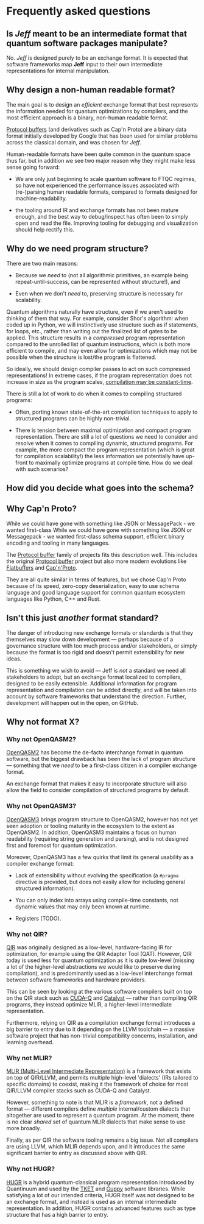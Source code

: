 # Frequently asked questions

## Is *Jeff* meant to be an intermediate format that quantum software packages manipulate?

No. *Jeff* is designed purely to be an exchange format. It is expected that software
frameworks map **Jeff** input to their own intermediate representations for internal manipulation.

## Why design a non-human readable format?

The main goal is to design an *efficient* exchange format that best represents the information
needed for quantum optimizations by compilers, and the most efficient approach is a binary,
non-human readable format.

[Protocol buffers](https://en.wikipedia.org/wiki/Protocol_Buffers) (and derivatives such as Cap'n Proto) are a binary
data format initially developed by Google that has been used for similar problems across the
classical domain, and was chosen for *Jeff*.

Human-readable formats have been quite common in the quantum space thus far, but in addition we see
two major reason why they might make less sense going forward:

- We are only just beginning to scale quantum software to FTQC regimes, so have not experienced the
  performance issues associated with (re-)parsing human readable formats, compared to formats
  designed for machine-readability.

- the tooling around IR and exchange formats has not been mature enough, and the best way to
  debug/inspect has often been to simply open and read the file. Improving tooling for debugging
  and visualization should help rectify this.

## Why do we need program structure?

There are two main reasons:

- Because we *need* to (not all algorithmic primitives, an example being repeat-until-success, can
  be represented without structure!), and

- Even when we don't *need* to, preserving structure is necessary for scalability.

Quantum algorithms naturally have structure, even if we aren't used to thinking of them that way.
For example, consider Shor's algorithm: when coded up in Python, we will instinctively use
structure such as if statements, for loops, etc., rather than writing out the finalized list of
gates to be applied. This structure results in a *compressed* program representation compared to
the unrolled list of quantum instructions, which is both more efficient to compile, and may even
allow for optimizations which may not be possible when the structure is lost/the program is flattened.

So ideally, we should design compiler passes to act on
such compressed representations! In extreme cases, if the program representation does not increase in size as the program scales,
[compilation may be constant-time](https://arxiv.org/abs/2504.12449).

There is still a lot of work to do when it comes to compiling structured programs:

- Often, porting known state-of-the-art compilation techniques to apply to structured programs can
  be highly non-trivial.

- There is tension between maximal optimization and compact program representation. There are still
  a lot of questions we need to consider and resolve when it comes to compiling dynamic, structured
  programs. For example, the more compact the program representation (which is great for
  compilation scalability!) the less information we potentially have up-front to maximally optimize
  programs at compile time. How do we deal with such scenarios?

## How did you decide what goes into the schema?

## Why Cap'n Proto?

While we could have gone with something like JSON or MessagePack - we wanted first-class
While we could have gone with something like JSON or Messagepack - we wanted first-class
schema support, efficient binary encoding and tooling in many languages.

The [Protocol buffer](https://en.wikipedia.org/wiki/Protocol_Buffers) family of projects
fits this description well. This includes the original 
[Protocol buffer](https://protobuf.dev/) project but also more modern evolutions
like [Flatbuffers](https://flatbuffers.dev/) and [Cap'n'Proto](https://capnproto.org/).

They are all quite similar in terms of features, but we chose Cap'n Proto
because of its speed, zero-copy deserialization, easy to use schema language
and good language support for common quantum ecosystem languages like Python, C++ and Rust.


## Isn't this just *another* format standard?

The danger of introducing new exchange formats or standards is that they themselves may slow down
development — perhaps because of a governance structure with too much process and/or stakeholders,
or simply because the format is too rigid and doesn't permit extensibility for new ideas.

This is something we wish to avoid — Jeff is *not* a standard we need all stakeholders to adopt, but
an exchange format localized to compilers, designed to
be easily extensible. Additional information for program representation and compilation can be added
directly, and will be taken into account by software frameworks that understand the direction.
Further, development will happen out in the open, on GitHub.

## Why not format X?

### Why not OpenQASM2?

[OpenQASM2](https://arxiv.org/abs/1707.03429) has become the de-facto interchange format in quantum software, but the biggest drawback
has been the lack of program structure — something that we *need* to be a first-class citizen in a
compiler exchange format.

An exchange format that makes it easy to incorporate structure will also allow the field to consider
compilation of structured programs by default.

### Why not OpenQASM3?

[OpenQASM3](https://arxiv.org/abs/2104.14722) brings program structure to OpenQASM2, however has not yet seen adoption or tooling
maturity in the ecosystem to the extent as OpenQASM2. In addition, OpenQASM3 maintains a focus on
human readability (requiring string generation and parsing), and is not designed first and foremost for quantum optimization.

Moreover, OpenQASM3 has a few quirks that limit its general usability as a compiler exchange
format:

- Lack of extensibility without evolving the specification (a `#pragma` directive is provided, but
  does not easily allow for including general structured information).

- You can only index into arrays using compile-time constants, not dynamic values that may only been
  known at runtime.

- Registers (TODO).

### Why not QIR?

[QIR](https://www.qir-alliance.org/) was originally designed as a low-level, hardware-facing IR for optimization, for example using
the QIR Adapter Tool (QAT). However, QIR today is used less for quantum optimization as it is quite
low-level (missing a lot of the higher-level abstractions we would like to preserve during
compilation), and is predominantly used as a low-level interchange format between software
frameworks and hardware providers.

This can be seen by looking at the various software compilers built on top on the QIR stack such as
[CUDA-Q](https://github.com/nvidia/cuda-quantum) and [Catalyst](https://github.com/pennylaneai/catalyst) — rather than compiling QIR programs, they instead
optimize MLIR, a higher-level intermediate representation.

Furthermore, relying on QIR as a compilation exchange format introduces a big barrier to entry due
to it depending on the LLVM toolchain — a massive software project that has non-trivial
compatibility concerns, installation, and learning overhead.

### Why not MLIR?

[MLIR (Multi-Level Intermediate Representation)](https://en.wikipedia.org/wiki/MLIR_(software)) is a framework that exists on top of QIR/LLVM, and
permits multiple high-level 'dialects' (IRs tailored to specific domains) to coexist, making it the
framework of choice for most QIR/LLVM compiler stacks such as CUDA-Q and Catalyst.

However, something to note is that MLIR is a *framework*, not a defined format — different compilers
define *multiple* internal/custom dialects that altogether are used to represent a quantum program.
At the moment, there is no clear *shared* set of quantum MLIR dialects that make sense to use more
broadly.

Finally, as per QIR the software tooling remains a big issue. Not all compilers are using LLVM,
which MLIR depends upon, and it introduces the same significant barrier to entry as discussed above
with QIR.

### Why not HUGR?

[HUGR](https://github.com/CQCL/hugr) is a hybrid quantum-classical program representation introduced by Quantinuum and used by the
[TKET](https://github.com/CQCL/tket2) and [Guppy](https://github.com/CQCL/guppylang) software libraries. While satisfying a lot of our intended criteria, HUGR itself was
not designed to be an exchange format, and instead is used as an internal intermediate
representation. In addition, HUGR contains advanced features such as type structure that has a high
barrier to entry.

